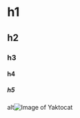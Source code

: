 # h1
## h2
### h3
#### h4
##### h5
alt![Image of Yaktocat](https://octodex.github.com/images/yaktocat.png)
